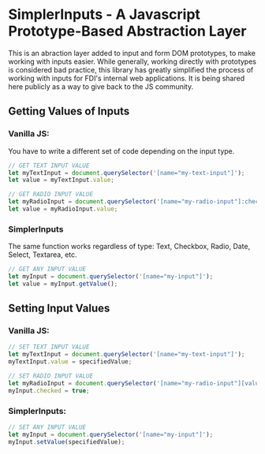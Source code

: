 # SimplerInputs - A Javascript Prototype-Based Abstraction Layer
This is an abraction layer added to input and form DOM prototypes, to make working with inputs easier. While generally, working directly with prototypes is considered bad practice, this library has greatly simplified the process of working with inputs for FDI's internal web applications. It is being shared here publicly as a way to give back to the JS community.

## Getting Values of Inputs

### Vanilla JS:

You have to write a different set of code depending on the input type.

```javascript
// GET TEXT INPUT VALUE
let myTextInput = document.querySelector('[name="my-text-input"]');
let value = myTextInput.value;

// GET RADIO INPUT VALUE
let myRadioInput = document.querySelector('[name="my-radio-input"]:checked');
let value = myRadioInput.value;
```
### SimplerInputs

The same function works regardless of type: Text, Checkbox, Radio, Date, Select, Textarea, etc.

```javascript
// GET ANY INPUT VALUE
let myInput = document.querySelector('[name="my-input"]');
let value = myInput.getValue();
```

## Setting Input Values

### Vanilla JS:

```javascript
// SET TEXT INPUT VALUE
let myTextInput = document.querySelector('[name="my-text-input"]');
myTextInput.value = specifiedValue;

// SET RADIO INPUT VALUE
let myRadioInput = document.querySelector('[name="my-radio-input"][value="'+specifiedValue+'"]');
myInput.checked = true;
```

### SimplerInputs:

```javascript
// SET ANY INPUT VALUE
let myInput = document.querySelector('[name="my-input"]');
myInput.setValue(specifiedValue);
```
